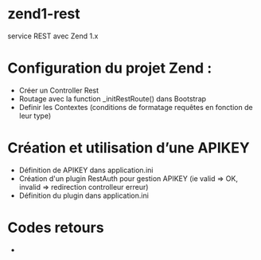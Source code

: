 # zend1-rest
service REST avec Zend 1.x

# Configuration du projet Zend : 

- Créer un Controller Rest
- Routage avec la function _initRestRoute() dans Bootstrap
- Definir les Contextes (conditions de formatage requêtes en fonction de leur type)

# Création et utilisation d’une APIKEY

- Définition de APIKEY dans application.ini
- Création d'un plugin RestAuth pour gestion APIKEY (ie valid => OK, invalid => redirection controlleur erreur)
- Définition du plugin dans application.ini

# Codes retours

- 
